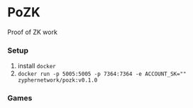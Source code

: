 # PoZK
Proof of ZK work

### Setup
1. install `docker`
2. `docker run -p 5005:5005 -p 7364:7364 -e ACCOUNT_SK="" zyphernetwork/pozk:v0.1.0`

### Games
